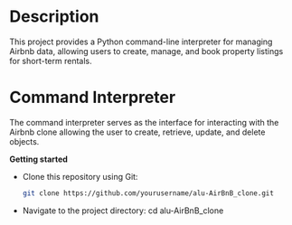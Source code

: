 
# Description 

This project provides a Python command-line interpreter for managing Airbnb data, allowing users to create, manage, and book property listings for short-term rentals.

# Command Interpreter

The command interpreter serves as the interface for interacting with the Airbnb clone allowing the user to create, retrieve, update, and delete  objects. 

**Getting started**
- Clone this repository using Git:
  ```bash
  git clone https://github.com/yourusername/alu-AirBnB_clone.git

- Navigate to the project directory:
   cd alu-AirBnB_clone
